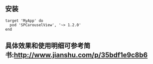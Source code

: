 ## 安装
```
target 'MyApp' do
  pod 'SPCarouselView', '~> 1.2.0'
end
```
## 具体效果和使用明细可参考简书:http://www.jianshu.com/p/35bdf1e9c8b6
